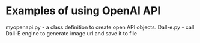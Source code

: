 # Examples of using OpenAI API

myopenapi.py - a class definition to create open API objects.
Dall-e.py - call Dall-E engine to generate image url and save it to file
